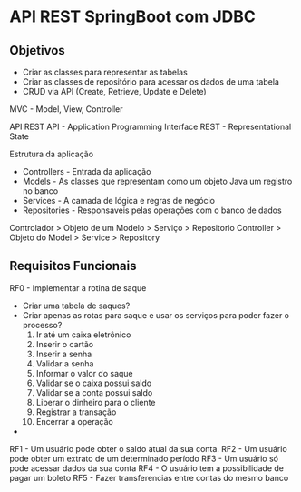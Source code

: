 # API REST SpringBoot com JDBC

## Objetivos
- Criar as classes para representar as tabelas
- Criar as classes de repositório para acessar os dados de uma tabela
- CRUD via API (Create, Retrieve, Update e Delete) 

MVC - Model, View, Controller

API REST
API - Application Programming Interface
REST - Representational State

Estrutura da aplicação
- Controllers - Entrada da aplicação
- Models - As classes que representam como um objeto Java um registro no banco
- Services - A camada de lógica e regras de negócio
- Repositories - Responsaveis pelas operações com o banco de dados

Controlador > Objeto de um Modelo > Serviço > Repositorio 
Controller > Objeto do Model > Service > Repository


## Requisitos Funcionais
RF0 - Implementar a rotina de saque
  - Criar uma tabela de saques?
  - Criar apenas as rotas para saque e usar os serviços para poder fazer o processo?
    1. Ir até um caixa eletrônico
    2. Inserir o cartão
    3. Inserir a senha
    4. Validar a senha
    5. Informar o valor do saque
    6. Validar se o caixa possui saldo
    7. Validar se a conta possui saldo
    8. Liberar o dinheiro para o cliente
    9. Registrar a transação
    10. Encerrar a operação
  - 
RF1 - Um usuário pode obter o saldo atual da sua conta.
RF2 - Um usuário pode obter um extrato de um determinado período
RF3 - Um usuário só pode acessar dados da sua conta
RF4 - O usuário tem a possibilidade de pagar um boleto
RF5 - Fazer transferencias entre contas do mesmo banco
